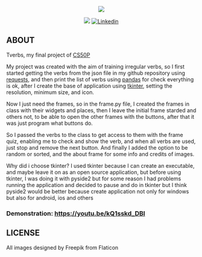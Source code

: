 <p align="center">
    <img src="https://cdn.discordapp.com/attachments/799651529442328600/1186753842147233832/CS50_banner.png?ex=659465a4&is=6581f0a4&hm=afaa1063cf9ccefd4012266e336b782fe332c42a7cca6685fcdd2b1d24cae6b8&"/>
</p>

<p align="center">
<img src="https://img.shields.io/badge/State-Finished-blue"/>
<a href='https://www.linkedin.com/in/rofly' target="_blank"><img alt='Linkedin' src='https://img.shields.io/badge/LinkedIn-100000?style=flat-square&logo=Linkedin&logoColor=white&labelColor=0A66C2&color=0A66C2'/></a>
</p>


## ABOUT
Tverbs, my final project of [CS50P](https://cs50.harvard.edu/python/2022/)

My project was created with the aim of training irregular verbs, so I first started getting the verbs from the json file in my github repository using [requests](https://requests.readthedocs.io/en/latest/), and then print the list of verbs using [pandas](https://pandas.pydata.org) for check everything is ok, after I create the base of application using [tkinter](https://docs.python.org/3/library/tkinter.html), setting the resolution, minimum size, and icon.

Now I just need the frames, so in the frame.py file, I created the frames in class with their widgets and places, then I leave the initial frame starded and others not, to be able to open the other frames with the buttons, after that it was just program what buttons do.

So I passed the verbs to the class to get access to them with the frame quiz, enabling me to check and show the verb, and when all verbs are used, just stop and remove the next button. And finally I added the option to be random or sorted, and the about frame for some info and credits of images.

Why did i choose tkinter?
I used tkinter because I can create an executable, and maybe leave it on as an open source application, but before using tkinter, I was doing it with pyside2 but for some reason I had problems running the application and decided to pause and do in tkinter but I think pyside2 would be better because create application not only for windows but also for android, ios and others

### Demonstration:  <https://youtu.be/kQ1sskd_DBI>

## LICENSE
All images designed by Freepik from Flaticon
